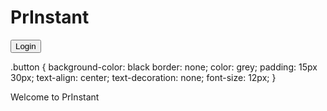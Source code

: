 <h1>PrInstant</h1>


<button class="button" type="button" href="www.google.ca">Login</button>

.button {
  background-color: black
  border: none;
  color: grey;
  padding: 15px 30px;
  text-align: center;
  text-decoration: none;
  font-size: 12px;
 }

<p>Welcome to PrInstant</p>

